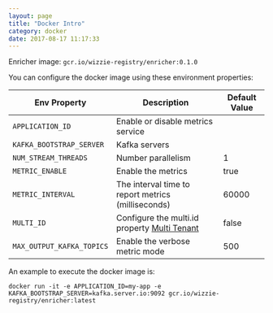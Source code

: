 ```yaml
---
layout: page
title: "Docker Intro"
category: docker
date: 2017-08-17 11:17:33
---
```


Enricher image: `gcr.io/wizzie-registry/enricher:0.1.0`

You can configure the docker image using these environment properties:

| Env Property   |      Description      |  Default Value |
|----------|---------------|-------|
| `APPLICATION_ID` |  Enable or disable metrics service | |
| `KAFKA_BOOTSTRAP_SERVER` |  Kafka servers |  |
| `NUM_STREAM_THREADS` |  Number parallelism | 1|
| `METRIC_ENABLE` | Enable the metrics |  true  |
| `METRIC_INTERVAL`|The interval time to report metrics (milliseconds) | 60000 |
| `MULTI_ID`| Configure the multi.id property [Multi Tenant](http://www.wizzie.io/enricher/conf/multi-tenant.html) | false |
| `MAX_OUTPUT_KAFKA_TOPICS`| Enable the verbose metric mode | 500 |

An example to execute the docker image is:

```
docker run -it -e APPLICATION_ID=my-app -e KAFKA_BOOTSTRAP_SERVER=kafka.server.io:9092 gcr.io/wizzie-registry/enricher:latest
```

